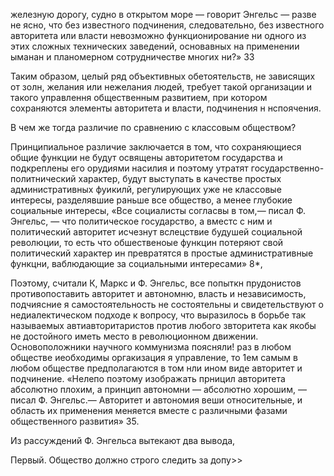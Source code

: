 железную дорогу, судно в открытом море — говорит Энгельс — разве не ясно, что без известного подчинения, следовательно, без известного авторитета или власти невозможно функционирование ни одного из этих сложных технических заведений, основавных на применении ыманан и планомерном сотрудничестве многих ни?» 33

Таким образом, целый ряд объективных обетоятельств, не зависящих от золн, желания или нежелания людей, требует такой организации и такого управлення общественным развитием, при котором сохраняются элементы авторитета и власти, подчинения н нспоячения.

В чем же тогда различие по сравнению с классовым обществом?

Принципиальное различие заключается в том, что сохраняющиеся общие функции не будут освящены авторитетом государства и подкреплены его орудиями насилия и поэтому утратят государственно-политнический характер, будут выступать в качестве простых административных фуикилй, регулирующих уже не классовые интересы, разделявшие раньше все общество, а менее глубокие социальные интересы, «Все социалисты согласвы в том,— писал Ф. Энгельс, — что политическое государство, а вместс с ним и политический авторитет исчезнут вслецствие будушей социальной революции, то есть что обшественоые функцин потеряют свой политический характер ин превратятся в простые административные функцни, ваблюдающие за социальными интересами» 8*,

Поэтому, считали К, Маркс и Ф. Энгельс, все попыткн прудонистов противопоставить авторитет и автономню, власть и независимость, подчиясние я самостоятельность не состоятельны и свидетельствуют о недиалектическом подходе к вопросу, что выразилось в борьбе так называемых автиавторитаристов против любого звторитета как якобы не достойного иметь место в революционном движении. Основоположники научного коммунизма поясняли! раз в любом обществе иеобходимы оргакизация я управление, то 1ем самым в любом обществе предполагаются в том нли ином виде авторитет и подчинение. «Нелепо поэтому изображать прницил авторитета абсолютно плохим, а принцип автономни — абсолютно хорошим, — писал Ф. Энгельс.— Авторитет и автономия веши относительные, и область их применения меняется вместе с различными фазами общественного развития» 35.

Из рассуждений Ф. Энгельса вытекают два вывода,

Первый. Общество должно строго следить за допу>>
